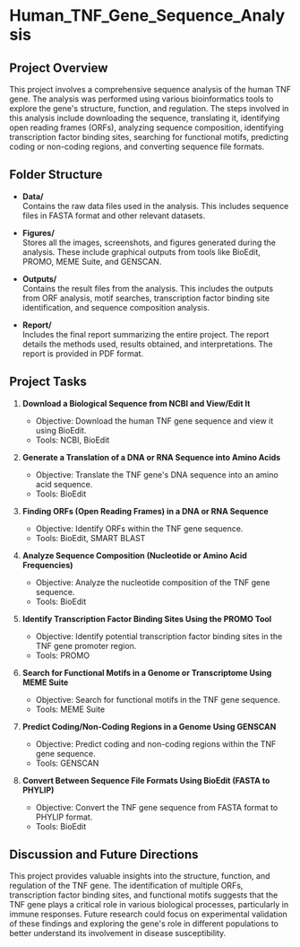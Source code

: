 # Human_TNF_Gene_Sequence_Analysis
## Project Overview

This project involves a comprehensive sequence analysis of the human TNF gene. The analysis was performed using various bioinformatics tools to explore the gene's structure, function, and regulation. The steps involved in this analysis include downloading the sequence, translating it, identifying open reading frames (ORFs), analyzing sequence composition, identifying transcription factor binding sites, searching for functional motifs, predicting coding or non-coding regions, and converting sequence file formats.

## Folder Structure

- **Data/**  
  Contains the raw data files used in the analysis. This includes sequence files in FASTA format and other relevant datasets.
  
- **Figures/**  
  Stores all the images, screenshots, and figures generated during the analysis. These include graphical outputs from tools like BioEdit, PROMO, MEME Suite, and GENSCAN.
  
- **Outputs/**  
  Contains the result files from the analysis. This includes the outputs from ORF analysis, motif searches, transcription factor binding site identification, and sequence composition analysis.
  
- **Report/**  
  Includes the final report summarizing the entire project. The report details the methods used, results obtained, and interpretations. The report is provided in PDF format.

## Project Tasks

1. **Download a Biological Sequence from NCBI and View/Edit It**
   - Objective: Download the human TNF gene sequence and view it using BioEdit.
   - Tools: NCBI, BioEdit

2. **Generate a Translation of a DNA or RNA Sequence into Amino Acids**
   - Objective: Translate the TNF gene's DNA sequence into an amino acid sequence.
   - Tools: BioEdit

3. **Finding ORFs (Open Reading Frames) in a DNA or RNA Sequence**
   - Objective: Identify ORFs within the TNF gene sequence.
   - Tools: BioEdit, SMART BLAST

4. **Analyze Sequence Composition (Nucleotide or Amino Acid Frequencies)**
   - Objective: Analyze the nucleotide composition of the TNF gene sequence.
   - Tools: BioEdit

5. **Identify Transcription Factor Binding Sites Using the PROMO Tool**
   - Objective: Identify potential transcription factor binding sites in the TNF gene promoter region.
   - Tools: PROMO

6. **Search for Functional Motifs in a Genome or Transcriptome Using MEME Suite**
   - Objective: Search for functional motifs in the TNF gene sequence.
   - Tools: MEME Suite

7. **Predict Coding/Non-Coding Regions in a Genome Using GENSCAN**
   - Objective: Predict coding and non-coding regions within the TNF gene sequence.
   - Tools: GENSCAN

8. **Convert Between Sequence File Formats Using BioEdit (FASTA to PHYLIP)**
   - Objective: Convert the TNF gene sequence from FASTA format to PHYLIP format.
   - Tools: BioEdit

## Discussion and Future Directions

This project provides valuable insights into the structure, function, and regulation of the TNF gene. The identification of multiple ORFs, transcription factor binding sites, and functional motifs suggests that the TNF gene plays a critical role in various biological processes, particularly in immune responses. Future research could focus on experimental validation of these findings and exploring the gene's role in different populations to better understand its involvement in disease susceptibility.

